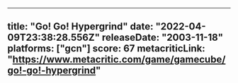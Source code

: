 
---
title: "Go! Go! Hypergrind"
date: "2022-04-09T23:38:28.556Z"
releaseDate: "2003-11-18"
platforms: ["gcn"]
score: 67
metacriticLink: "https://www.metacritic.com/game/gamecube/go!-go!-hypergrind"
---
